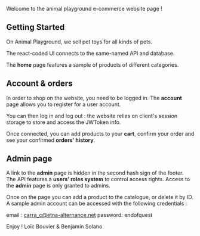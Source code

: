 Welcome to the animal playground e-commerce website page !

## Getting Started

On Animal Playground, we sell pet toys for all kinds of pets.

The react-coded UI connects to the same-named API and database.

The **home** page features a sample of products of different categories.

## Account & orders

In order to shop on the website, you need to be logged in.
The **account** page allows you to register for a user account.

You can then log in and log out : the website relies on client's session storage to store and access the JWToken info.

Once connected, you can add products to your **cart**, confirm your order and see your confirmed **orders' history**.

## Admin page

A link to the **admin** page is hidden in the second hash sign of the footer.
The API features a **users' roles system** to control access rights.
Access to the **admin** page is only granted to admins.

Once on the page you can add a product to the catalogue, or delete it by ID.
A sample admin account can be accessed with the following credentials : 

email : carra_c@etna-alternance.net 
password: endofquest

Enjoy !
Loïc Bouvier & Benjamin Solano